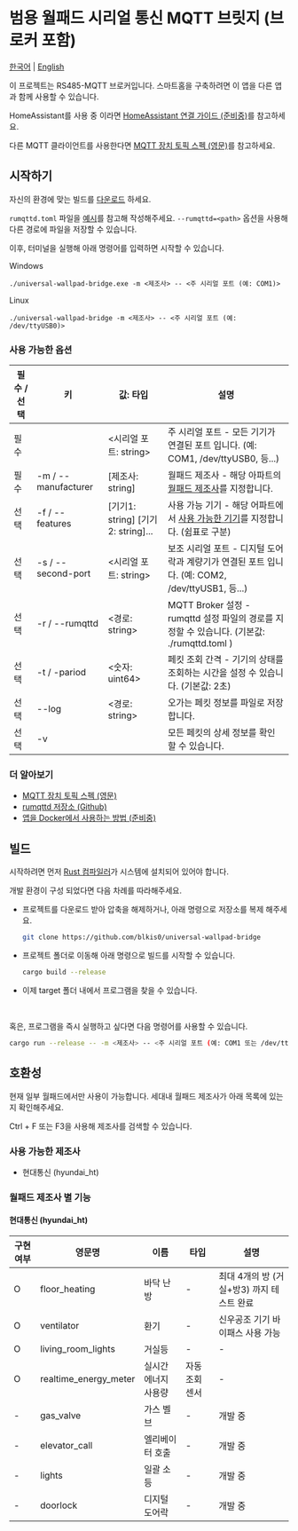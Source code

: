 # 범용 월패드 시리얼 통신 MQTT 브릿지 (브로커 포함) 

[한국어](README_ko.md) | [English](README.md)

이 프로젝트는 RS485-MQTT 브로커입니다. 스마트홈을 구축하려면 이 앱을 다른 앱과 함께 사용할 수 있습니다.

HomeAssistant를 사용 중 이라면 [HomeAssistant 연결 가이드 (준비중)]()를 참고하세요.

다른 MQTT 클라이언트를 사용한다면 [MQTT 장치 토픽 스펙 (영문)]를 참고하세요.

## 시작하기

자신의 환경에 맞는 빌드를 [다운로드](https://github.com/blkis0/universal-wallpad-bridge/releases) 하세요.

```rumqttd.toml``` 파일을 [예시](https://github.com/blkis0/universal-wallpad-bridge/rumqttd.toml)를 참고해 작성해주세요.
```--rumqttd=<path>``` 옵션을 사용해 다른 경로에 파일을 저장할 수 있습니다.

이후, 터미널을 실행해 아래 명령어를 입력하면 시작할 수 있습니다.

Windows
```
./universal-wallpad-bridge.exe -m <제조사> -- <주 시리얼 포트 (예: COM1)>
```

Linux
```
./universal-wallpad-bridge -m <제조사> -- <주 시리얼 포트 (예: /dev/ttyUSB0)> 
```

### 사용 가능한 옵션

|필수 / 선택|키|값: 타입|설명|
|---|---|---|---|
|필수||<시리얼 포트: string>|주 시리얼 포트 - 모든 기기가 연결된 포트 입니다. (예: COM1, /dev/ttyUSB0, 등...)
|필수|-m / --manufacturer|[제조사: string]|월패드 제조사 - 해당 아파트의 [월패드 제조사](#월패드-제조사-별-기능)를 지정합니다.
|선택|-f / --features|[기기1: string] [기기2: string]...|사용 가능 기기 - 해당 어파트에서 [사용 가능한 기기](#테스트된-아파트-목록)를 지정합니다. (쉼표로 구분)
|선택|-s / --second-port|<시리얼 포트: string>|보조 시리얼 포트 - 디지털 도어락과 계량기가 연결된 포트 입니다. (예: COM2, /dev/ttyUSB1, 등...)
|선택|-r / --rumqttd|<경로: string>|MQTT Broker 설정 - rumqttd 설정 파일의 경로를 지정할 수 있습니다. (기본값: ./rumqttd.toml )
|선택|-t / -pariod|<숫자: uint64>|페킷 조회 간격 - 기기의 상태를 조회하는 시간을 설정 수 있습니다. (기본값: 2초)
|선택|--log|<경로: string>|오가는 페킷 정보를 파일로 저장합니다.
|선택|-v||모든 페킷의 상세 정보를 확인 할 수 있습니다.

### 더 알아보기

- [MQTT 장치 토픽 스펙 (영문)]
- [rumqttd 저장소 (Github)](https://github.com/bytebeamio/rumqtt/tree/main/rumqttd)
- [앱을 Docker에서 사용하는 방법 (준비중)]()

## 빌드

시작하려면 먼저 [Rust 컴파일러](https://www.rust-lang.org/tools/install)가 시스템에 설치되어 있어야 합니다.

개발 환경이 구성 되었다면 다음 차례를 따라해주세요.

- 프로젝트를 다운로드 받아 압축을 해제하거나, 아래 명령으로 저장소를 복제 해주세요.
    ```bash
    git clone https://github.com/blkis0/universal-wallpad-bridge
    ```

- 프로젝트 폴더로 이동해 아래 명령으로 빌드를 시작할 수 있습니다.
    ```bash
    cargo build --release
    ```

- 이제 target 폴더 내에서 프로그램을 찾을 수 있습니다.

<br>

혹은, 프로그램을 즉시 실행하고 싶다면 다음 명령어를 사용할 수 있습니다.

```bash
cargo run --release -- -m <제조사> -- <주 시리얼 포트 (예: COM1 또는 /dev/ttyUSB0)>
```

## 호환성

현재 일부 월패드에서만 사용이 가능합니다. 세대내 월패드 제조사가 아래 목록에 있는지 확인해주세요.

Ctrl + F 또는 F3을 사용해 제조사를 검색할 수 있습니다.

### 사용 가능한 제조사

- 현대통신 (hyundai_ht)

### 월패드 제조사 별 기능

#### 현대통신 (hyundai_ht)

|구현 여부|영문명|이름|타입|설명
|---|---|---|---|---|
O|floor_heating|바닥 난방|-|최대 4개의 방 (거실+방3) 까지 테스트 완료
O|ventilator|환기|-|신우공조 기기 바이패스 사용 가능
O|living_room_lights|거실등|-|-
O|realtime_energy_meter|실시간 에너지 사용량|자동 조회 센서|-
-|gas_valve|가스 벨브|-|개발 중
-|elevator_call|엘리베이터 호출|-|개발 중
-|lights|일괄 소등|-|개발 중
-|doorlock|디지털 도어락|-|개발 중
<br>


[MQTT 장치 토픽 스펙 (영문)]: https://github.com/blkis0/universal-wallpad-bridge/wiki/MQTT-Device-Topic-Specification
